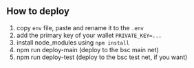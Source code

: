 ## How to deploy

1. copy `env` file, paste and rename it to the `.env`
2. add the primary key of your wallet `PRIVATE_KEY=...`
3. install node_modules using `npm install`
4. npm run deploy-main (deploy to the bsc main net)
5. npm run deploy-test (deploy to the bsc test net, if you want)